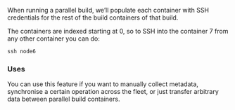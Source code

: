 <!--

title: SSH between build containers
last_updated: Apr 22, 2015

-->

When running a parallel build, we’ll populate each container with SSH
credentials for the rest of the build containers of that build.

The containers are indexed starting at 0, so to SSH into the container 7
from any other container you can do:

```
ssh node6
```

### Uses

You can use this feature if you want to manually
collect metadata, synchronise a certain operation across the fleet, or
just transfer arbitrary data between parallel build containers.
